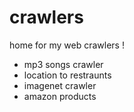 # crawlers
home for my web crawlers !

*	mp3 songs crawler
*	location to restraunts
*	imagenet crawler
*	amazon products
